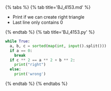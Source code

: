 {% tabs %}
{% tab title='BJ_4153.md' %}

* Print if we can create right triangle
* Last line only contains 0

{% endtab %}
{% tab title='BJ_4153.py' %}

```py
while True:
  a, b, c = sorted(map(int, input().split()))
  if a == 0:
    break
  if c ** 2 == a ** 2 + b ** 2:
    print("right")
  else:
    print('wrong')
```

{% endtab %}
{% endtabs %}